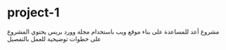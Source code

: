# project-1
مشروع أعد للمساعدة على بناء موقع ويب باستخدام مجلة وورد بريس
يحتوي المشروع على خطوات توضيحية للعمل بالتفصيل
